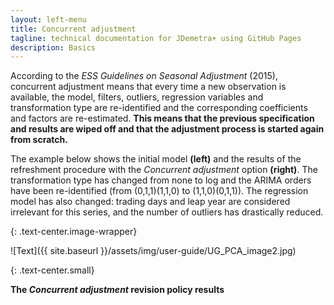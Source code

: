 ```yaml
---
layout: left-menu
title: Concurrent adjustment
tagline: technical documentation for JDemetra+ using GitHub Pages
description: Basics
---
```


According to the *ESS Guidelines on Seasonal
Adjustment* (2015), concurrent adjustment means that every time a new
observation is available, the model, filters, outliers, regression
variables and transformation type are re-identified and the
corresponding coefficients and factors are re-estimated.
**This means that the previous specification and results are wiped off
and that the adjustment process is started again from scratch.**

The example below shows the initial model **(left)** and the
results of the refreshment procedure with the *Concurrent adjustment*
option **(right)**. The transformation type has changed from none to log
and the ARIMA orders have been re-identified (from (0,1,1)(1,1,0) to
(1,1,0)(0,1,1)). The regression model has also changed: trading days
and leap year are considered irrelevant for this series, and the number
of outliers has drastically reduced.

{: .text-center.image-wrapper}

![Text]({{ site.baseurl }}/assets/img/user-guide/UG_PCA_image2.jpg)

{: .text-center.small}

**The *Concurrent adjustment* revision policy results**